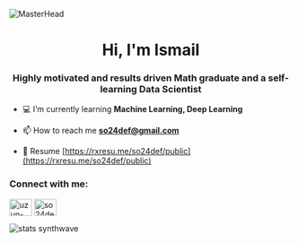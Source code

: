 ![MasterHead](https://www.dreamdeepsky.ch/wp-content/uploads/2018/01/cropped-NGC6992-1.png)
<h1 align="center">Hi, I'm Ismail </h1>
<h3 align="center">Highly motivated and results driven Math graduate and a self-learning Data Scientist</h3>

- :computer: I’m currently learning **Machine Learning, Deep Learning**

- 📫 How to reach me **so24def@gmail.com**

- 📄 Resume [https://rxresu.me/so24def/public](https://rxresu.me/so24def/public)

<h3 align="left">Connect with me:</h3>
<p align="left">
<a href="https://linkedin.com/in/uzun-ismail" target="blank"><img align="center" src="https://raw.githubusercontent.com/rahuldkjain/github-profile-readme-generator/master/src/images/icons/Social/linked-in-alt.svg" alt="uzun-ismail" height="30" width="40" /></a>
<a href="https://kaggle.com/so24def" target="blank"><img align="center" src="https://raw.githubusercontent.com/rahuldkjain/github-profile-readme-generator/master/src/images/icons/Social/kaggle.svg" alt="so24def" height="30" width="40" /></a>
</p>

![stats synthwave](https://github-readme-stats.vercel.app/api?username=so24def&show_icons=true&theme=synthwave)



